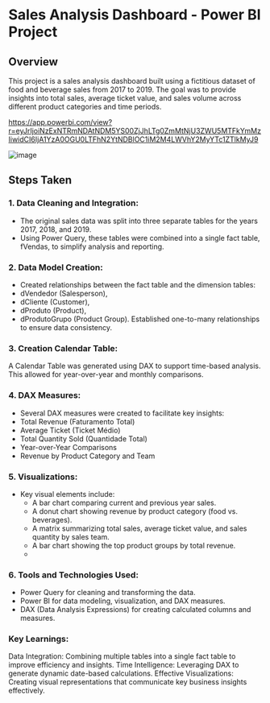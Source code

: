 # Sales Analysis Dashboard - Power BI Project

## Overview
This project is a sales analysis dashboard built using a fictitious dataset of food and beverage sales from 2017 to 2019. The goal was to provide insights into total sales, average ticket value, and sales volume across different product categories and time periods.

https://app.powerbi.com/view?r=eyJrIjoiNzExNTRmNDAtNDM5YS00ZjJhLTg0ZmMtNjU3ZWU5MTFkYmMzIiwidCI6IjA1YzA0OGU0LTFhN2YtNDBlOC1iM2M4LWVhY2MyYTc1ZTlkMyJ9

![image](https://github.com/user-attachments/assets/d74c01de-6107-479f-b9b0-ee76b4c8be9c)

## Steps Taken
### 1. Data Cleaning and Integration:
  - The original sales data was split into three separate tables for the years 2017, 2018, and 2019.
  - Using Power Query, these tables were combined into a single fact table, fVendas, to simplify analysis and reporting.

### 2. Data Model Creation:
  - Created relationships between the fact table and the dimension tables:
  - dVendedor (Salesperson),
  - dCliente (Customer),
  - dProduto (Product),
  - dProdutoGrupo (Product Group).
Established one-to-many relationships to ensure data consistency.

### 3. Creation Calendar Table:
A Calendar Table was generated using DAX to support time-based analysis. This allowed for year-over-year and monthly comparisons.

### 4. DAX Measures:
  - Several DAX measures were created to facilitate key insights:
  - Total Revenue (Faturamento Total)
  - Average Ticket (Ticket Médio)
  - Total Quantity Sold (Quantidade Total)
  - Year-over-Year Comparisons
  - Revenue by Product Category and Team

### 5. Visualizations:
- Key visual elements include:
  - A bar chart comparing current and previous year sales.
  - A donut chart showing revenue by product category (food vs. beverages).
  - A matrix summarizing total sales, average ticket value, and sales quantity by sales team.
  - A bar chart showing the top product groups by total revenue.
  - 
### 6. Tools and Technologies Used:
  - Power Query for cleaning and transforming the data.
  - Power BI for data modeling, visualization, and DAX measures.
  - DAX (Data Analysis Expressions) for creating calculated columns and measures.
 
### Key Learnings:
Data Integration: Combining multiple tables into a single fact table to improve efficiency and insights.
Time Intelligence: Leveraging DAX to generate dynamic date-based calculations.
Effective Visualizations: Creating visual representations that communicate key business insights effectively.
